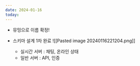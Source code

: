 ```yaml
---
date: 2024-01-16
today:
---
```


- 뮤밍으로 이름 확정!
- 스키마 설계 1차 완료
  ![[Pasted image 20240116221204.png]]

  - 실시간 서버 : 채팅, 온라인 상태
  - 일반 서버 : API, 인증

